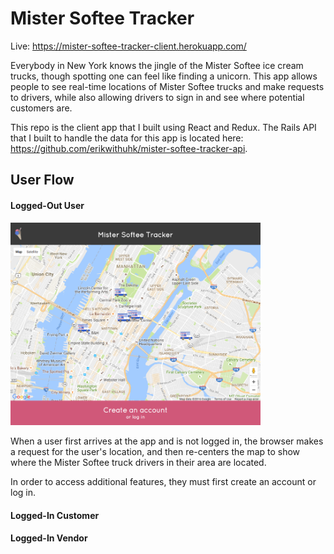 # Mister Softee Tracker

Live: https://mister-softee-tracker-client.herokuapp.com/

Everybody in New York knows the jingle of the Mister Softee ice cream trucks, though spotting one can feel like finding a unicorn. This app allows people to see real-time locations of Mister Softee trucks and make requests to drivers, while also allowing drivers to sign in and see where potential customers are.

This repo is the client app that I built using React and Redux. The Rails API that I built to handle the data for this app is located here: https://github.com/erikwithuhk/mister-softee-tracker-api.

## User Flow

#### Logged-Out User
<img src="./screenshots/home_no-auth.png" style="max-width: 400px"/>

When a user first arrives at the app and is not logged in, the browser makes a request for the user's location, and then re-centers the map to show where the Mister Softee truck drivers in their area are located.

In order to access additional features, they must first create an account or log in.

#### Logged-In Customer

#### Logged-In Vendor
